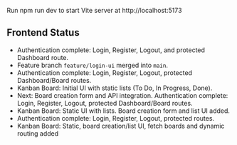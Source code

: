 Run npm run dev to start Vite server at http://localhost:5173

## Frontend Status

- Authentication complete: Login, Register, Logout, and protected Dashboard route.
- Feature branch `feature/login-ui` merged into `main`.
- Authentication complete: Login, Register, Logout, protected Dashboard/Board routes.
- Kanban Board: Initial UI with static lists (To Do, In Progress, Done).
- Next: Board creation form and API integration.
  Authentication complete: Login, Register, Logout, protected Dashboard/Board routes.
- Kanban Board: Static UI with lists. Board creation form and list UI added.
- Authentication complete: Login, Register, Logout, protected routes.
- Kanban Board: Static, board creation/list UI, fetch boards and dynamic routing added
